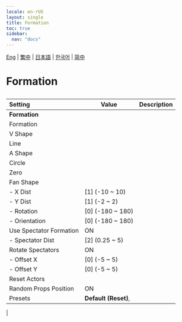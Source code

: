 ```yaml
---
locale: en-rUS
layout: single
title: Formation
toc: true
sidebar:
  nav: "docs"
---
```

[Eng](/dancexr/menu/2025.4/actors/formation) | [繁中](/tw/dancexr/menu/2025.4/actors/formation) | [日本語](/jp/dancexr/menu/2025.4/actors/formation) | [한국어](/kr/dancexr/menu/2025.4/actors/formation) | [简中](/zh/dancexr/menu/2025.4/actors/formation)

# Formation

## 

| Setting | Value | Description |
| :--- | --- | :--- |
|**Formation** | | 
| Formation || 
| V Shape || 
| Line || 
| A Shape || 
| Circle || 
| Zero || 
| Fan Shape || 
|- X Dist| [1] (-10 ~ 10) | 
|- Y Dist| [1] (-2 ~ 2) | 
|- Rotation| [0] (-180 ~ 180) | 
|- Orientation| [0] (-180 ~ 180) | 
| Use Spectator Formation | ON | 
|- Spectator Dist| [2] (0.25 ~ 5) | 
| Rotate Spectators | ON | 
|- Offset X| [0] (-5 ~ 5) | 
|- Offset Y| [0] (-5 ~ 5) | 
| Reset Actors || 
| Random Props Position | ON | 
| Presets |  **Default (Reset)**,  |  |
|
